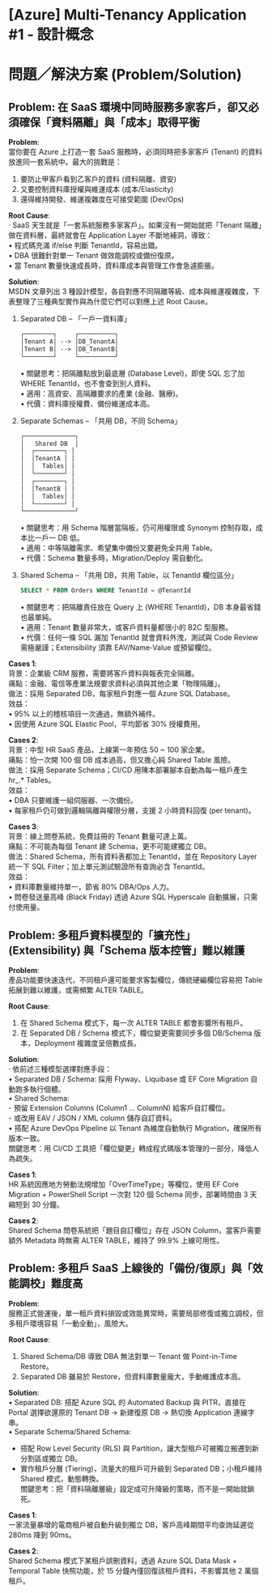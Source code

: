 # [Azure] Multi-Tenancy Application #1 ‑ 設計概念

# 問題／解決方案 (Problem/Solution)

## Problem: 在 SaaS 環境中同時服務多家客戶，卻又必須確保「資料隔離」與「成本」取得平衡

**Problem**:  
當你要在 Azure 上打造一套 SaaS 服務時，必須同時把多家客戶 (Tenant) 的資料放進同一套系統中。最大的挑戰是：  
1. 要防止甲客戶看到乙客戶的資料 (資料隔離、資安)  
2. 又要控制資料庫授權與維運成本 (成本/Elasticity)  
3. 還得維持開發、維運複雜度在可接受範圍 (Dev/Ops)  

**Root Cause**:  
‧ SaaS 天生就是「一套系統服務多家客戶」。如果沒有一開始就把「Tenant 隔離」做在資料層，最終就會在 Application Layer 不斷地補洞，導致：  
  • 程式碼充滿 if/else 判斷 TenantId，容易出錯。  
  • DBA 很難針對單一 Tenant 做效能調校或備份復原。  
  • 當 Tenant 數量快速成長時，資料庫成本與管理工作會急遽膨脹。  

**Solution**:  
MSDN 文章列出 3 種設計模型，各自對應不同隔離等級、成本與維運複雜度，下表整理了三種典型實作與為什麼它們可以對應上述 Root Cause。

1. Separated DB – 「一戶一資料庫」  
   ```txt
   ┌────────┐     ┌──────────┐
   │Tenant A│ --> │DB_TenantA│
   │Tenant B│ --> │DB_TenantB│
   └────────┘     └──────────┘
   ```
   • 關鍵思考：把隔離點放到最底層 (Database Level)，即使 SQL 忘了加 WHERE TenantId，也不會查到別人資料。  
   • 適用：高資安、高隔離要求的產業 (金融、醫療)。  
   • 代價：資料庫授權費、備份維運成本高。

2. Separate Schemas – 「共用 DB，不同 Schema」  
   ```txt
   ┌──────────────┐
   │   Shared DB  │
   │  ┌────────┐ │
   │  │TenantA │ │
   │  │  Tables│ │
   │  └────────┘ │
   │  ┌────────┐ │
   │  │TenantB │ │
   │  │  Tables│ │
   │  └────────┘ │
   └──────────────┘
   ```
   • 關鍵思考：用 Schema 階層當隔板，仍可用權限或 Synonym 控制存取，成本比一戶一 DB 低。  
   • 適用：中等隔離需求、希望集中備份又要避免全共用 Table。  
   • 代價：Schema 數量多時，Migration/Deploy 需自動化。

3. Shared Schema – 「共用 DB，共用 Table，以 TenantId 欄位區分」  
   ```sql
   SELECT * FROM Orders WHERE TenantId = @TenantId
   ```
   • 關鍵思考：把隔離責任放在 Query 上 (WHERE TenantId)，DB 本身最省錢也最單純。  
   • 適用：Tenant 數量非常大，或客戶資料量都很小的 B2C 型服務。  
   • 代價：任何一條 SQL 漏加 TenantId 就會資料外洩，測試與 Code Review 需極嚴謹；Extensibility 須靠 EAV/Name-Value 或預留欄位。

**Cases 1**:  
背景：企業級 CRM 服務，需要將客戶資料與報表完全隔離。  
痛點：金融、電信等產業法規要求資料必須與其他企業「物理隔離」。  
做法：採用 Separated DB，每家租戶對應一個 Azure SQL Database。  
效益：  
• 95% 以上的稽核項目一次通過，無額外補件。  
• 因使用 Azure SQL Elastic Pool，平均節省 30% 授權費用。

**Cases 2**:  
背景：中型 HR SaaS 產品，上線第一年預估 50 ~ 100 家企業。  
痛點：怕一次開 100 個 DB 成本過高，但又擔心純 Shared Table 風險。  
做法：採用 Separate Schema；CI/CD 用陳本部署腳本自動為每一租戶產生 hr_<TenantKey>.* Tables。  
效益：  
• DBA 只要維護一組伺服器、一次備份。  
• 每家租戶仍可做到邏輯隔離與權限分層，支援 2 小時資料回復 (per tenant)。

**Cases 3**:  
背景：線上問卷系統，免費註冊的 Tenant 數量可達上萬。  
痛點：不可能為每個 Tenant 建 Schema，更不可能建獨立 DB。  
做法：Shared Schema，所有資料表都加上 TenantId，並在 Repository Layer 統一下 SQL Filter；加上單元測試驗證所有查詢必含 TenantId。  
效益：  
• 資料庫數量維持單一，節省 80% DBA/Ops 人力。  
• 問卷發送量高峰 (Black Friday) 透過 Azure SQL Hyperscale 自動擴展，只需付使用量。

## Problem: 多租戶資料模型的「擴充性」(Extensibility) 與「Schema 版本控管」難以維護

**Problem**:  
產品功能要快速迭代，不同租戶還可能要求客製欄位，傳統硬編欄位容易把 Table 拓展到難以維護，或需頻繁 ALTER TABLE。  

**Root Cause**:  
1. 在 Shared Schema 模式下，每一次 ALTER TABLE 都會影響所有租戶。  
2. 在 Separated DB / Schema 模式下，欄位變更需要同步多個 DB/Schema 版本，Deployment 複雜度呈倍數成長。  

**Solution**:  
‧ 依前述三種模型選擇對應手段：  
  • Separated DB / Schema: 採用 Flyway、Liquibase 或 EF Core Migration 自動跑多執行個體。  
  • Shared Schema:  
    - 預留 Extension Columns (Column1 … ColumnN) 給客戶自訂欄位。  
    - 或改用 EAV / JSON / XML column 儲存自訂資料。  
  • 搭配 Azure DevOps Pipeline 以 Tenant 為維度自動執行 Migration，確保所有版本一致。  
關鍵思考：用 CI/CD 工具把「欄位變更」轉成程式碼版本管理的一部分，降低人為疏失。  

**Cases 1**:  
HR 系統因應地方勞動法規增加「OverTimeType」等欄位，使用 EF Core Migration + PowerShell Script 一次對 120 個 Schema 同步，部署時間由 3 天縮短到 30 分鐘。  

**Cases 2**:  
Shared Schema 問卷系統把「題目自訂欄位」存在 JSON Column，當客戶需要額外 Metadata 時無需 ALTER TABLE，維持了 99.9% 上線可用性。  

## Problem: 多租戶 SaaS 上線後的「備份/復原」與「效能調校」難度高

**Problem**:  
服務正式營運後，單一租戶資料損毀或效能異常時，需要局部修復或獨立調校，但多租戶環境容易「一動全動」，風險大。  

**Root Cause**:  
1. Shared Schema/DB 導致 DBA 無法對單一 Tenant 做 Point-in-Time Restore。  
2. Separated DB 雖易於 Restore，但資料庫數量龐大，手動維護成本高。  

**Solution**:  
• Separated DB: 搭配 Azure SQL 的 Automated Backup 與 PITR，直接在 Portal 選擇欲還原的 Tenant DB → 新建復原 DB → 熱切換 Application 連線字串。  
• Separate Schema/Shared Schema:  
  - 搭配 Row Level Security (RLS) 與 Partition，讓大型租戶可被獨立搬遷到新分割區或獨立 DB。  
  - 實作租戶分層 (Tiering)，流量大的租戶可升級到 Separated DB；小租戶維持 Shared 模式，動態轉換。  
關鍵思考：把「資料隔離層級」設定成可升降級的策略，而不是一開始就鎖死。  

**Cases 1**:  
一家流量暴增的電商租戶被自動升級到獨立 DB，客戶高峰期間平均查詢延遲從 280ms 降到 90ms。  

**Cases 2**:  
Shared Schema 模式下某租戶誤刪資料，透過 Azure SQL Data Mask + Temporal Table 快照功能，於 15 分鐘內僅回復該租戶資料，不影響其他 2 萬個租戶。  